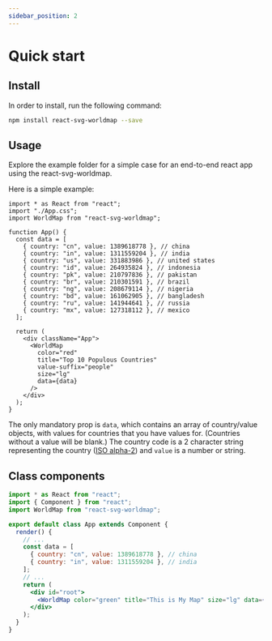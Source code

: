 ```yaml
---
sidebar_position: 2
---
```


# Quick start

## Install

In order to install, run the following command:

```bash npm2yarn
npm install react-svg-worldmap --save
```

## Usage

Explore the example folder for a simple case for an end-to-end react app using the react-svg-worldmap.

Here is a simple example:

```tsx
import * as React from "react";
import "./App.css";
import WorldMap from "react-svg-worldmap";

function App() {
  const data = [
    { country: "cn", value: 1389618778 }, // china
    { country: "in", value: 1311559204 }, // india
    { country: "us", value: 331883986 }, // united states
    { country: "id", value: 264935824 }, // indonesia
    { country: "pk", value: 210797836 }, // pakistan
    { country: "br", value: 210301591 }, // brazil
    { country: "ng", value: 208679114 }, // nigeria
    { country: "bd", value: 161062905 }, // bangladesh
    { country: "ru", value: 141944641 }, // russia
    { country: "mx", value: 127318112 }, // mexico
  ];

  return (
    <div className="App">
      <WorldMap
        color="red"
        title="Top 10 Populous Countries"
        value-suffix="people"
        size="lg"
        data={data}
      />
    </div>
  );
}
```

The only mandatory prop is `data`, which contains an array of country/value objects, with values for countries that you have values for. (Countries without a value will be blank.) The country code is a 2 character string representing the country ([ISO alpha-2](https://en.wikipedia.org/wiki/ISO_3166-1_alpha-2)) and `value` is a number or string.

## Class components

```jsx
import * as React from "react";
import { Component } from "react";
import WorldMap from "react-svg-worldmap";

export default class App extends Component {
  render() {
    // ...
    const data = [
      { country: "cn", value: 1389618778 }, // china
      { country: "in", value: 1311559204 }, // india
    ];
    // ...
    return (
      <div id="root">
        <WorldMap color="green" title="This is My Map" size="lg" data={data} />
      </div>
    );
  }
}
```
